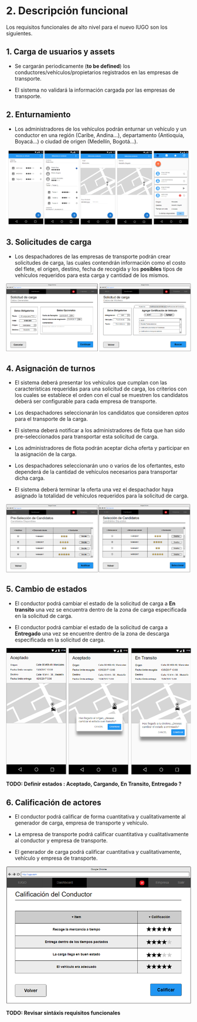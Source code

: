 # 2. Descripción funcional

Los requisitos funcionales de alto nivel para el nuevo IUGO son los siguientes.

## 1. Carga de usuarios y assets

* Se cargarán periodicamente (**to be defined**) los conductores/vehículos/propietarios registrados en las empresas de transporte.

* El sistema no validará la información cargada por las empresas de transporte.

## 2. Enturnamiento

* Los administradores de los vehículos podrán enturnar un vehículo y un conductor en una región (Caribe, Andina...), departamento (Antioquia, Boyacá...) o ciudad de origen (Medellín, Bogotá...).

![alt text][tomar_Turno]

[tomar_Turno]: ./TomarTurno.png "Tomar Turno"

## 3. Solicitudes de carga

* Los despachadores de las empresas de transporte podrán crear solicitudes de carga, las cuales contendrán información como el costo del flete, el origen, destino, fecha de recogida y los **posibles** tipos de vehículos requeridos para esta carga y cantidad de los mismos.

![alt text][crear_solicitud]

[crear_solicitud]: ./Creacion_solicitud_carga.png "Crear solicitud de carga"

## 4. Asignación de turnos

* El sistema deberá presentar los vehículos que cumplan con las características requeridas para una solicitud de carga, los criterios con los cuales se establece el orden con el cual se muestren los candidatos deberá ser configurable para cada empresa de transporte.

* Los despachadores seleccionarán los candidatos que consideren *aptos* para el transporte de la carga.

* El sistema deberá notificar a los administradores de flota que han sido pre-seleccionados para transportar esta solicitud de carga.

* Los administradores de flota podrán aceptar dicha oferta y participar en la asignación de la carga.

* Los despachadores seleccionarán uno o varios de los ofertantes, esto dependerá de la cantidad de vehículos necesarios para transportar dicha carga.

* El sistema deberá terminar la oferta una vez el despachador haya asignado la totalidad de vehículos requeridos para la solicitud de carga.

![alt text][asignar_turno]

[asignar_turno]: ./Asignacion_turnos.png "Asignar turno"

## 5. Cambio de estados

* El conductor podrá cambiar el estado de la solicitud de carga a **En transito** una vez se encuentra dentro de la zona de carga especificada en la solicitud de carga.

* El conductor podrá cambiar el estado de la solicitud de carga a **Entregado** una vez se encuentre dentro de la zona de descarga especificada en la solicitud de carga.

![alt text][cambio_estados]

[cambio_estados]: ./Cambio_estados.png "Cambio estados"


**TODO: Definir estados : Aceptado, Cargando, En Transito, Entregado ?**

## 6. Calificación de actores

* El conductor podrá calificar de forma cuantitativa y cualitativamente al generador de carga, empresa de transporte y vehículo.

* La empresa de transporte podrá calificar cuantitativa y cualitativamente al conductor y empresa de transporte.

* El generador de carga podrá calificar cuantitativa y cualitativamente, vehículo y empresa de transporte.

![alt text][calificacion]

[calificacion]: ./Calificacion.png "Calificacion"


**TODO: Revisar sintáxis requisitos funcionales**